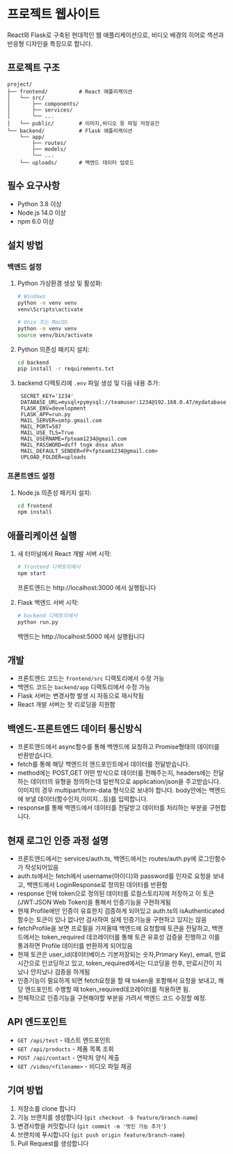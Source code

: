 # 프로젝트 웹사이트

React와 Flask로 구축된 현대적인 웹 애플리케이션으로, 비디오 배경의 히어로 섹션과 반응형 디자인을 특징으로 합니다.


## 프로젝트 구조

```
project/
├── frontend/          # React 애플리케이션
│   └── src/
│       ├── components/
│       ├── services/
│       └── ...
│   └── public/        # 이미지,비디오 등 파일 저장공간
└── backend/           # Flask 애플리케이션
    └── app/
        ├── routes/
        ├── models/
        └── ...
    └── uploads/       # 백엔드 데이터 업로드
```

## 필수 요구사항

- Python 3.8 이상
- Node.js 14.0 이상
- npm 6.0 이상

## 설치 방법

### 백엔드 설정

1. Python 가상환경 생성 및 활성화:
   ```bash
   # Windows
   python -m venv venv
   venv\Scripts\activate

   # Unix 또는 MacOS
   python -m venv venv
   source venv/bin/activate
   ```

2. Python 의존성 패키지 설치:
   ```bash
   cd backend
   pip install -r requirements.txt
   ```

3. backend 디렉토리에 `.env` 파일 생성 및 다음 내용 추가:
   ```
    SECRET_KEY='1234'
    DATABASE_URL=mysql+pymysql://teamuser:1234@192.168.0.47/mydatabase
    FLASK_ENV=development
    FLASK_APP=run.py
    MAIL_SERVER=smtp.gmail.com
    MAIL_PORT=587
    MAIL_USE_TLS=True
    MAIL_USERNAME=fpteam1234@gmail.com
    MAIL_PASSWORD=dsff tngk dnsx ahsn
    MAIL_DEFAULT_SENDER=FP<fpteam1234@gmail.com>
    UPLOAD_FOLDER=uploads
   ```
   
### 프론트엔드 설정

1. Node.js 의존성 패키지 설치:
   ```bash
   cd frontend
   npm install
   ```



## 애플리케이션 실행

1. 새 터미널에서 React 개발 서버 시작:
   ```bash
   # frontend 디렉토리에서
   npm start
   ```
   프론트엔드는 http://localhost:3000 에서 실행됩니다

2. Flask 백엔드 서버 시작:
   ```bash
   # backend 디렉토리에서
   python run.py
   ```
   백엔드는 http://localhost:5000 에서 실행됩니다



## 개발

- 프론트엔드 코드는 `frontend/src` 디렉토리에서 수정 가능
- 백엔드 코드는 `backend/app` 디렉토리에서 수정 가능
- Flask 서버는 변경사항 발생 시 자동으로 재시작됨
- React 개발 서버는 핫 리로딩을 지원함

## 백엔드-프론트엔드 데이터 통신방식 
- 프론트엔드에서 async함수를 통해 백엔드에 요청하고 Promise형태의 데이터를 반환받습니다. 
- fetch를 통해 해당 백엔드의 엔드포인트에서 데이터를 전달받습니다.
- method에는 POST,GET 어떤 방식으로 데이터를 전해주는지,
  headers에는 전달하는 데이터의 유형을 정의하는데 일반적으로 application/json을 주고받습니다. 이미지의 경우 multipart/form-data 형식으로 보내야 합니다.
  body안에는 백엔드에 보낼 데이터(함수인자,이미지...등)를 입력합니다.
- response를 통해 백엔드에서 데이터를 전달받고 데이터를 처리하는 부분을 구현합니다.

## 현재 로그인 인증 과정 설명
- 프론트엔드에서는 services/auth.ts, 백엔드에서는 routes/auth.py에 로그인함수가 작성되어있음
- auth.ts에서는 fetch에서 username(아이디)와 password를 인자로 요청을 보내고, 백엔드에서 LoginResponse로 정의된 데이터를 반환함
- response 안에 token으로 정의된 데이터를 로컬스토리지에 저장하고 이 토큰(JWT:JSON Web Token)을 통해서 인증기능을 구현하게됨
- 현재 Profile에만 인증이 유효한지 검증하게 되어있고 auth.ts의 isAuthenticated함수는 토큰이 있나 없나만 검사하여 실제 인증기능을 구현하고 있지는 않음
- fetchProfile을 보면 프로필을 가져올때 백엔드에 요청할때 토큰을 전달하고, 백엔드에서는 token_required 데코레이터를 통해 토큰 유효성 검증을 진행하고 이를 통과하면 Profile 데이터를 반환하게 되어있음
- 현재 토큰은 user_id(데이터베이스 기본저장되는 숫자,Primary Key), email, 만료시간으로 인코딩하고 있고, token_required에서는 디코딩을 한후, 만료시간이 지났나 안지났나 검증을 하게됨
- 인증기능이 필요하게 되면 fetch요청을 할 때 token을 포함해서 요청을 보내고, 해당 엔드포인트 수행할 때 token_required데코레이터를 적용하면 됨.
- 전체적으로 인증기능을 구현해야할 부분을 가려서 백엔드 코드 수정할 예정.

## API 엔드포인트

- `GET /api/test` - 테스트 엔드포인트
- `GET /api/products` - 제품 목록 조회
- `POST /api/contact` - 연락처 양식 제출
- `GET /video/<filename>` - 비디오 파일 제공

## 기여 방법

1. 저장소를 clone 합니다
2. 기능 브랜치를 생성합니다 (`git checkout -b feature/branch-name`)
3. 변경사항을 커밋합니다 (`git commit -m '멋진 기능 추가'`)
4. 브랜치에 푸시합니다 (`git push origin feature/branch-name`)
5. Pull Request를 생성합니다
